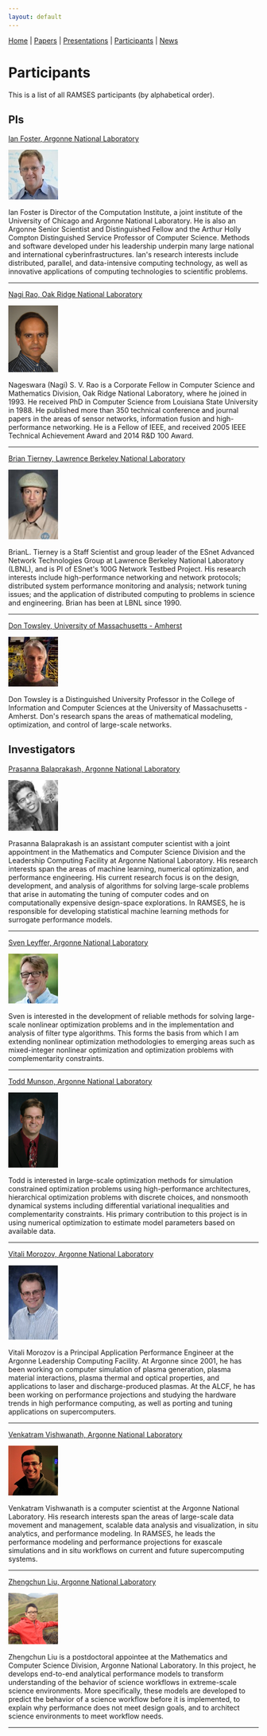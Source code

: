 ```yaml
---
layout: default
---
```

[Home](index.html) | [Papers](papers.html) | [Presentations](presentations.html) | [Participants](participants.html) | [News](news.html)

# Participants
This is a list of all RAMSES participants (by alphabetical order). 

## PIs

[Ian Foster, Argonne National Laboratory](http://www.mcs.anl.gov/person/ian-t-foster)

<img src="files/img/IanFoster_300.jpg" alt="Drawing" style="width: 100px;"/>

Ian Foster is Director of the Computation Institute, a joint institute of the University of Chicago and Argonne National Laboratory. He is also an Argonne Senior Scientist and Distinguished Fellow and the Arthur Holly Compton Distinguished Service Professor of Computer Science. Methods and software developed under his leadership underpin many large national and international cyberinfrastructures. Ian's research interests include distributed, parallel, and data-intensive computing technology, as well as innovative applications of computing technologies to scientific problems. 

---
[Nagi Rao, Oak Ridge National Laboratory](http://www.csm.ornl.gov/~nrao/)

<img src="files/img/Rao_IEEE_photo.jpg" alt="Drawing" style="width: 100px;"/>

Nageswara (Nagi) S. V. Rao is a Corporate Fellow in Computer Science and Mathematics Division, Oak Ridge National Laboratory, where he joined in 1993. He received PhD in Computer Science from Louisiana State University in 1988. He published more than 350 technical conference and journal papers in the areas of sensor networks, information fusion and high-performance networking. He is a Fellow of IEEE, and received 2005 IEEE Technical Achievement Award and 2014 R&D 100 Award. 

---
[Brian Tierney, Lawrence Berkeley National Laboratory](http://www.es.net/about/esnet-staff/advanced-network-technologies/Brian-Tierney/)

<img src="files/img/SetHeight150-Tierney.jpg" alt="Drawing" style="width: 100px;"/>

BrianL. Tierney is a Staff Scientist and group leader of the ESnet Advanced Network Technologies Group at Lawrence Berkeley National Laboratory (LBNL), and is PI of ESnet's 100G Network Testbed Project. His research interests include high-performance networking and network protocols; distributed system performance monitoring and analysis; network tuning issues; and the application of distributed computing to problems in science and engineering. Brian has been at LBNL since 1990.

---
[Don Towsley, University of Massachusetts - Amherst](https://www.cs.umass.edu/faculty/directory/towsley_donald)

<img src="files/img/towsley.jpg" alt="Drawing" style="width: 100px;"/>

Don Towsley is a Distinguished University Professor in the College of Information and Computer Sciences at the University of Massachusetts - Amherst.  Don's research spans the areas of mathematical modeling, optimization, and control of large-scale networks. 

## Investigators

[Prasanna Balaprakash, Argonne National Laboratory](http://www.mcs.anl.gov/~pbalapra)

<img src="files/img/prasanna.png" alt="Drawing" style="width: 100px;"/>

Prasanna Balaprakash is an assistant computer scientist with a joint appointment in the Mathematics and Computer Science Division and the Leadership Computing Facility at Argonne National Laboratory. His research interests span the areas of machine learning, numerical optimization, and performance engineering. His current research focus is on the design, development, and analysis of algorithms for solving large-scale problems that arise in automating the tuning of computer codes and on computationally expensive design-space explorations. In RAMSES, he is responsible for developing statistical machine learning methods for surrogate performance models. 

---
[Sven Leyffer, Argonne National Laboratory](http://wiki.mcs.anl.gov/leyffer/index.php/Sven_Leyffer)

<img src="files/img/leyffer_100.jpg" alt="Drawing" style="width: 100px;"/>

Sven is interested in the development of reliable methods for solving large-scale nonlinear optimization problems and in the implementation and analysis of filter type algorithms. This forms the basis from which I am extending nonlinear optimization methodologies to emerging areas such as mixed-integer nonlinear optimization and optimization problems with complementarity constraints.

---
[Todd Munson, Argonne National Laboratory](http://www.mcs.anl.gov/~tmunson/)

<img src="files/img/munson.jpg" alt="Drawing" style="width: 100px;"/>

Todd is interested in large-scale optimization methods for simulation constrained optimization problems using high-performance architectures, hierarchical optimization problems with discrete choices, and nonsmooth dynamical systems including differential variational inequalities and complementarity constraints.  His primary contribution to this project is in using numerical optimization to estimate model parameters based on available data.

---
[Vitali Morozov, Argonne National Laboratory](http://www.alcf.anl.gov/staff-directory/vitali-morozov)

<img src="files/img/VitaliMorozov-ANL.jpg" alt="Drawing" style="width: 100px;"/>

Vitali Morozov is a Principal Application Performance Engineer at the Argonne Leadership Computing Facility. At Argonne since 2001, he has been working on computer simulation of plasma generation, plasma material interactions, plasma thermal and optical properties, and applications to laser and discharge-produced plasmas. At the ALCF, he has been working on performance projections and studying the hardware trends in high performance computing, as well as porting and tuning applications on supercomputers.

---
[Venkatram Vishwanath, Argonne National Laboratory](http://www.mcs.anl.gov/person/venkatram-vishwanath)

<img src="files/img/Venkat_web.jpg" alt="Drawing" style="width: 100px;"/>

Venkatram Vishwanath is a computer scientist  at the Argonne National Laboratory. His research interests span the areas of large-scale data movement and management, scalable data analysis and visualization, in situ analytics, and performance modeling.  In RAMSES, he leads the performance modeling and performance projections for exascale simulations and in situ workflows on current and future supercomputing systems.

---
[Zhengchun Liu, Argonne National Laboratory](http://zliu.info)

<img src="files/img/zhengchun_liu.png" alt="Drawing" style="width: 100px;"/>

Zhengchun Liu is a postdoctoral appointee at the Mathematics and Computer Science Division, Argonne National Laboratory. In this project, he develops end-to-end analytical performance models to transform understanding of the behavior of science workflows in extreme-scale science environments. More specifically, these models are developed to predict the behavior of a science workflow before it is implemented, to explain why performance does not meet design goals, and to architect science environments to meet workflow needs.
 
---
